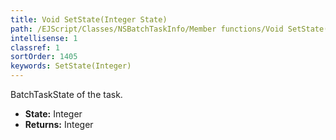 ```yaml
---
title: Void SetState(Integer State)
path: /EJScript/Classes/NSBatchTaskInfo/Member functions/Void SetState(Integer p_0)
intellisense: 1
classref: 1
sortOrder: 1405
keywords: SetState(Integer)
---
```



BatchTaskState of the task.



* **State:** Integer
* **Returns:** Integer


